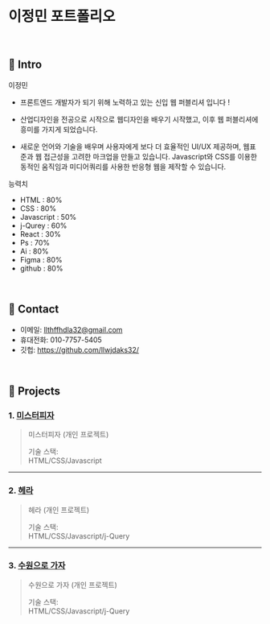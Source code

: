 # 이정민 포트폴리오

</br>

## :pushpin: Intro
이정민
- 프론트엔드 개발자가 되기 위해 노력하고 있는
신입 웹 퍼블리셔 입니다 !

- 산업디자인을 전공으로 시작으로 웹디자인을 배우기 시작했고, 이후 웹 퍼블리셔에 흥미를 가지게 되었습니다.

- 새로운 언어와 기술을 배우며 사용자에게 보다 더 효율적인 UI/UX 제공하며, 웹표준과 웹 접근성을 고려한 마크업을 만들고 있습니다.
Javascript와 CSS를 이용한 동적인 움직임과 미디어쿼리를 사용한 반응형 웹을 제작할 수 있습니다.

능력치
- HTML : 80%
- CSS : 80%
- Javascript : 50%
- j-Qurey : 60%
- React : 30%
- Ps : 70%
- Ai : 80%
- Figma : 80%
- github : 80%

</br>

## :pushpin: Contact
- 이메일: llthffhdla32@gmail.com
- 휴대전화: 010-7757-5405
- 깃헙: https://github.com/llwjdaks32/

</br>

## :pushpin: Projects
### 1. [미스터피자]()
>미스터피자 (개인 프로젝트)  
>  
>기술 스택:  
>HTML/CSS/Javascript
>
---

### 2. [헤라]()
>헤라 (개인 프로젝트)
>  
>기술 스택:  
>HTML/CSS/Javascript/j-Query
> 
---

### 3. [수원으로 가자]()
>수원으로 가자 (개인 프로젝트)
>  
>기술 스택:  
>HTML/CSS/Javascript/j-Query
>
